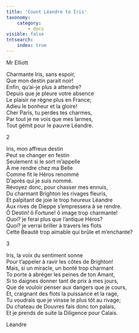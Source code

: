 ```yaml
---
title: 'Count Léandre to Iris'
taxonomy:
    category:
        - docs
visible: false
tntsearch:
    index: true
---
```


<div class="author">Mr Elliott</div>

Charmante Iris, sans espoir,  
Que mon destin parait noir!  
Enfin, qu’ai-je plus à attendre?  
Depuis que je pleure votre absence  
Le plaisir ne règne plus en France;  
Adieu le bonheur et la gloire!  
Cher Paris, tu perdes tes charmes,  
Par tout je ne vois que mes larmes,  
Tout gémit pour le pauvre Léandre.

2

Iris, mon affreux destin  
Peut se changer en festin  
Seulement si le sort m’appelle  
À me rendre chez ma Belle  
Comme fit le Héros renommé  
D’après qui je suis nommé.  
Révoyez donc, pour chasser mes ennuis,  
Du charmant Brighton les rivages fleuris,  
Et palpitant de joie le trop heureux Léandre  
Aux rives de Dieppe s’empressera à se rendre.  
Ô Destin! ô Fortune! ô image trop charmante!  
Quoi? je ferai plus que l’antique Héros?  
Quoi? je verrai briller à travers les flots  
Cette Beauté trop aimable qui brûle et m’enchante?

3

Iris, la voix du sentiment sonne  
Pour t’appeler à ravir les côtes de Brighton!  
Mais, si un miracle, un bonté trop charmant  
To porte à abréger les peines de ton Amant,  
Si to daignes donner tant de prix à mes jours,  
Que de vouloir penser aux dangers que je cours,  
Et, craignant des flots la puissance et la rage,  
Tu voudrais que je vinsse le plus tôt au rivage;  
Du chateau de Douvres fais donc ton palais,  
Et je prends de suite la Diligence pour Calais.

Léandre 